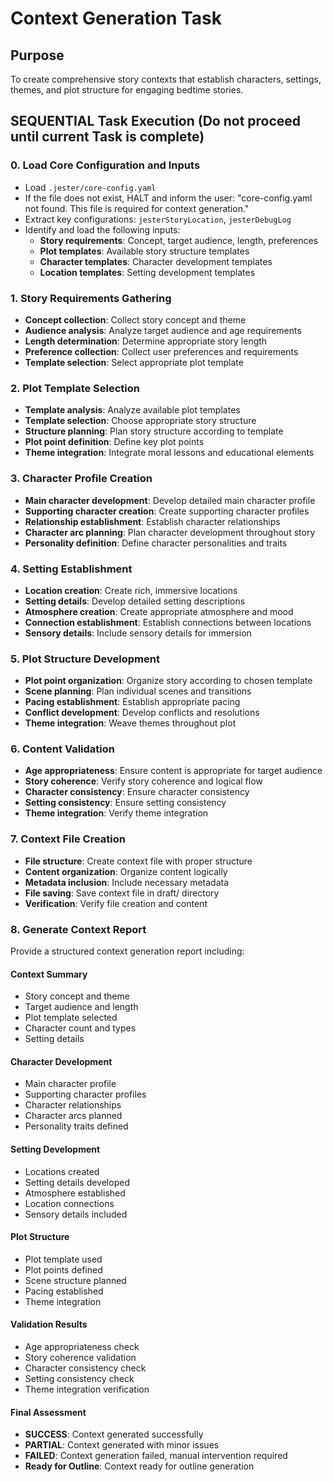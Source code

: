 <!-- Powered by BMAD™ Core -->

# Context Generation Task

## Purpose

To create comprehensive story contexts that establish characters, settings, themes, and plot structure for engaging bedtime stories.

## SEQUENTIAL Task Execution (Do not proceed until current Task is complete)

### 0. Load Core Configuration and Inputs

- Load `.jester/core-config.yaml`
- If the file does not exist, HALT and inform the user: "core-config.yaml not found. This file is required for context generation."
- Extract key configurations: `jesterStoryLocation`, `jesterDebugLog`
- Identify and load the following inputs:
  - **Story requirements**: Concept, target audience, length, preferences
  - **Plot templates**: Available story structure templates
  - **Character templates**: Character development templates
  - **Location templates**: Setting development templates

### 1. Story Requirements Gathering

- **Concept collection**: Collect story concept and theme
- **Audience analysis**: Analyze target audience and age requirements
- **Length determination**: Determine appropriate story length
- **Preference collection**: Collect user preferences and requirements
- **Template selection**: Select appropriate plot template

### 2. Plot Template Selection

- **Template analysis**: Analyze available plot templates
- **Template selection**: Choose appropriate story structure
- **Structure planning**: Plan story structure according to template
- **Plot point definition**: Define key plot points
- **Theme integration**: Integrate moral lessons and educational elements

### 3. Character Profile Creation

- **Main character development**: Develop detailed main character profile
- **Supporting character creation**: Create supporting character profiles
- **Relationship establishment**: Establish character relationships
- **Character arc planning**: Plan character development throughout story
- **Personality definition**: Define character personalities and traits

### 4. Setting Establishment

- **Location creation**: Create rich, immersive locations
- **Setting details**: Develop detailed setting descriptions
- **Atmosphere creation**: Create appropriate atmosphere and mood
- **Connection establishment**: Establish connections between locations
- **Sensory details**: Include sensory details for immersion

### 5. Plot Structure Development

- **Plot point organization**: Organize story according to chosen template
- **Scene planning**: Plan individual scenes and transitions
- **Pacing establishment**: Establish appropriate pacing
- **Conflict development**: Develop conflicts and resolutions
- **Theme integration**: Weave themes throughout plot

### 6. Content Validation

- **Age appropriateness**: Ensure content is appropriate for target audience
- **Story coherence**: Verify story coherence and logical flow
- **Character consistency**: Ensure character consistency
- **Setting consistency**: Ensure setting consistency
- **Theme integration**: Verify theme integration

### 7. Context File Creation

- **File structure**: Create context file with proper structure
- **Content organization**: Organize content logically
- **Metadata inclusion**: Include necessary metadata
- **File saving**: Save context file in draft/ directory
- **Verification**: Verify file creation and content

### 8. Generate Context Report

Provide a structured context generation report including:

#### Context Summary
- Story concept and theme
- Target audience and length
- Plot template selected
- Character count and types
- Setting details

#### Character Development
- Main character profile
- Supporting character profiles
- Character relationships
- Character arcs planned
- Personality traits defined

#### Setting Development
- Locations created
- Setting details developed
- Atmosphere established
- Location connections
- Sensory details included

#### Plot Structure
- Plot template used
- Plot points defined
- Scene structure planned
- Pacing established
- Theme integration

#### Validation Results
- Age appropriateness check
- Story coherence validation
- Character consistency check
- Setting consistency check
- Theme integration verification

#### Final Assessment
- **SUCCESS**: Context generated successfully
- **PARTIAL**: Context generated with minor issues
- **FAILED**: Context generation failed, manual intervention required
- **Ready for Outline**: Context ready for outline generation